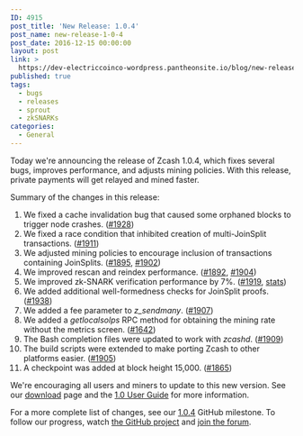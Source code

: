 ```yaml
---
ID: 4915
post_title: 'New Release: 1.0.4'
post_name: new-release-1-0-4
post_date: 2016-12-15 00:00:00
layout: post
link: >
  https://dev-electriccoinco-wordpress.pantheonsite.io/blog/new-release-1-0-4/
published: true
tags:
  - bugs
  - releases
  - sprout
  - zkSNARKs
categories:
  - General
---
```

<p>Today we're announcing the release of Zcash 1.0.4, which fixes several bugs, improves performance, and adjusts mining policies. With this release, private payments will get relayed and mined faster.</p>
<p>Summary of the changes in this release:</p>
<ol class="arabic simple">
<li>We fixed a cache invalidation bug that caused some orphaned blocks to trigger node crashes. (<a class="reference external" href="https://github.com/zcash/zcash/pull/1928">#1928</a>)</li>
<li>We fixed a race condition that inhibited creation of multi-JoinSplit transactions. (<a class="reference external" href="https://github.com/zcash/zcash/pull/1911">#1911</a>)</li>
<li>We adjusted mining policies to encourage inclusion of transactions containing JoinSplits. (<a class="reference external" href="https://github.com/zcash/zcash/pull/1895">#1895</a>, <a class="reference external" href="https://github.com/zcash/zcash/pull/1902">#1902</a>)</li>
<li>We improved rescan and reindex performance. (<a class="reference external" href="https://github.com/zcash/zcash/pull/1892">#1892</a>, <a class="reference external" href="https://github.com/zcash/zcash/pull/1904">#1904</a>)</li>
<li>We improved zk-SNARK verification performance by 7%. (<a class="reference external" href="https://github.com/zcash/zcash/pull/1919">#1919</a>, <a class="reference external" href="https://speed.z.cash/comparison/?exe=1%2B208%2C1%2B226&amp;ben=3&amp;env=1&amp;hor=false&amp;bas=1%2B208&amp;chart=normal+bars">stats</a>)</li>
<li>We added additional well-formedness checks for JoinSplit proofs. (<a class="reference external" href="https://github.com/zcash/zcash/pull/1938">#1938</a>)</li>
<li>We added a fee parameter to <cite>z_sendmany</cite>. (<a class="reference external" href="https://github.com/zcash/zcash/pull/1907">#1907</a>)</li>
<li>We added a <cite>getlocalsolps</cite> RPC method for obtaining the mining rate without the metrics screen. (<a class="reference external" href="https://github.com/zcash/zcash/pull/1642">#1642</a>)</li>
<li>The Bash completion files were updated to work with <cite>zcashd</cite>. (<a class="reference external" href="https://github.com/zcash/zcash/pull/1909">#1909</a>)</li>
<li>The build scripts were extended to make porting Zcash to other platforms easier. (<a class="reference external" href="https://github.com/zcash/zcash/pull/1905">#1905</a>)</li>
<li>A checkpoint was added at block height 15,000. (<a class="reference external" href="https://github.com/zcash/zcash/pull/1865">#1865</a>)</li>
</ol>
<p>We're encouraging all users and miners to update to this new version. See our <a class="reference external" href="https://z.cash/download.html">download</a> page and the <a class="reference external" href="https://github.com/zcash/zcash/wiki/1.0-User-Guide">1.0 User Guide</a> for more information.</p>
<p>For a more complete list of changes, see our <a class="reference external" href="https://github.com/zcash/zcash/milestone/48?closed=1">1.0.4</a> GitHub milestone. To follow our progress, watch <a class="reference external" href="https://github.com/zcash/zcash/milestones">the GitHub project</a> and <a class="reference external" href="https://forum.z.cash/">join the forum</a>.</p>
